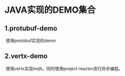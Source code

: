 # **JAVA实现的DEMO集合**

## 1.protubuf-demo

​    使用protobuf实现的demo

## 2.vertx-demo

​    使用vertx实现mqtt，同时使用project reactor进行异步编程。

